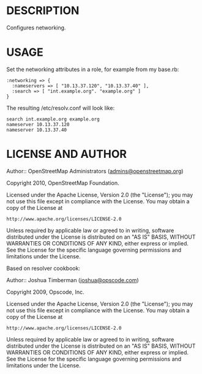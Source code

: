 DESCRIPTION
===========

Configures networking.

USAGE
=====

Set the networking attributes in a role, for example from my base.rb:

    :networking => {
      :nameservers => [ "10.13.37.120", "10.13.37.40" ],
      :search => [ "int.example.org". "example.org" ]
    }

The resulting /etc/resolv.conf will look like:

    search int.example.org example.org
    nameserver 10.13.37.120
    nameserver 10.13.37.40

LICENSE AND AUTHOR
==================

Author:: OpenStreetMap Administrators (<admins@openstreetmap.org>)

Copyright 2010, OpenStreetMap Foundation.

Licensed under the Apache License, Version 2.0 (the "License");
you may not use this file except in compliance with the License.
You may obtain a copy of the License at

    http://www.apache.org/licenses/LICENSE-2.0

Unless required by applicable law or agreed to in writing, software
distributed under the License is distributed on an "AS IS" BASIS,
WITHOUT WARRANTIES OR CONDITIONS OF ANY KIND, either express or implied.
See the License for the specific language governing permissions and
limitations under the License.

Based on resolver cookbook:

Author:: Joshua Timberman (<joshua@opscode.com>)

Copyright 2009, Opscode, Inc.

Licensed under the Apache License, Version 2.0 (the "License");
you may not use this file except in compliance with the License.
You may obtain a copy of the License at

    http://www.apache.org/licenses/LICENSE-2.0

Unless required by applicable law or agreed to in writing, software
distributed under the License is distributed on an "AS IS" BASIS,
WITHOUT WARRANTIES OR CONDITIONS OF ANY KIND, either express or implied.
See the License for the specific language governing permissions and
limitations under the License.
